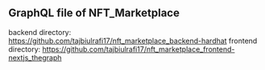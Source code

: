 ## GraphQL file of NFT_Marketplace

backend directory: https://github.com/tajbiulrafi17/nft_marketplace_backend-hardhat
frontend directory: https://github.com/tajbiulrafi17/nft_marketplace_frontend-nextjs_thegraph
